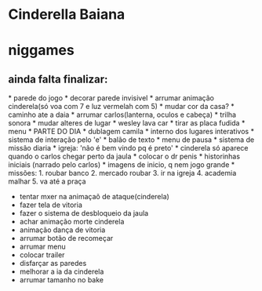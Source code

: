 # Cinderella Baiana
<h1> niggames </h1>
<h2> ainda falta finalizar: </h2>
* parede do jogo
* decorar parede invisivel
* arrumar animação cinderela(só voa com 7 e luz vermelah com 5)
* mudar cor da casa?
* caminho ate a daia
* arrumar carlos(lanterna, oculos e cabeça)
* trilha sonora
* mudar alteres de lugar
* wesley lava car
* tirar as placa fudida
* menu
* PARTE DO DIA
* dublagem camila
* interno dos lugares interativos
* sistema de interação pelo 'e'
* balão de texto
* menu de pausa
* sistema de missão diaria
* igreja: 'não é bem vindo pq é preto'
* cinderela só aparece quando o carlos chegar perto da jaula
* colocar o dr penis
* historinhas iniciais (narrado pelo carlos)
* imagens de inicio, q nem jogo grande
* missões:
    1. roubar banco
    2. mercado roubar
    3. ir na igreja
    4. academia malhar
    5. va até a praça

* tentar mxer na animaçaõ de ataque(cinderela)
* fazer tela de vitoria
* fazer o sistema de desbloqueio da jaula
* achar animação morte cinderela
* animação dança de vitoria
* arrumar botão de recomeçar
* arrumar menu
* colocar trailer
* disfarçar as paredes
* melhorar a ia da cinderela
* arrumar tamanho no bake
